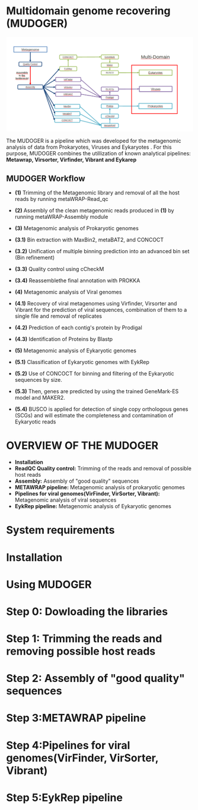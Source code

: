  # Multidomain genome recovering (MUDOGER)
 
 ![](https://github.com/EfthymisF/folder-scripts/blob/master/index.png)
 
 The MUDOGER is a pipeline which was developed for the metagenomic analysis of data from Prokaryotes, Viruses and Eykaryotes . For this purpose, MUDOGER combines the 
 utillization of known analytical pipelines: **Metawrap, Virsorter, Virfinder, Vibrant and Eykarep**
 

## MUDOGER Workflow

* **(1)** Trimming of the Metagenomic library and removal of all the host reads by running  metaWRAP-Read_qc

* **(2)** Assembly of the clean metagenomic reads produced in **(1)** by running metaWRAP-Assembly module

* **(3)** Metagenomic analysis of Prokaryotic genomes 
* **(3.1)** Bin extraction with MaxBin2, metaBAT2, and CONCOCT  
* **(3.2)** Unification of multiple binning prediction into an advanced bin set (Bin refinement)  
* **(3.3)** Quality control using cCheckM  
* **(3.4)** Reassemblethe final annotation with PROKKA

* **(4)** Metagenomic analysis of Viral genomes
* **(4.1)** Recovery of viral metagenomes using Virfinder, Virsorter and Vibrant for the prediction of viral sequences, combination of them to a single file and removal of replicates 
* **(4.2)** Prediction of each contig's protein by Prodigal
* **(4.3)** Identification of Proteins by Blastp

* **(5)** Metagenomic analysis of Eykaryotic genomes
* **(5.1)** Classification  of  Eykaryotic genomes with EykRep
* **(5.2)** Use of CONCOCT for binning and filtering of the Eykaryotic sequences by size.
* **(5.3)** Then, genes are predicted by  using the trained GeneMark-ES model and MAKER2.
* **(5.4)** BUSCO is applied for detection of single copy orthologous genes (SCGs) and will estimate the completeness and contamination of Eykaryotic reads
             


# OVERVIEW OF THE MUDOGER

* **Installation** 
* **ReadQC Quality control:** Trimming of the reads and removal of possible host reads
* **Assembly:** Assembly of "good quality" sequences
* **METAWRAP pipeline:**  Metagenomic analysis of prokaryotic genomes
* **Pipelines for viral genomes(VirFinder, VirSorter, Vibrant):** Metagenomic analysis of viral sequences 
* **EykRep pipeline:** Metagenomic analysis of Eykaryotic genomes


# System requirements


# Installation

# Using MUDOGER

# Step 0: Dowloading the libraries
# Step 1: Trimming the reads and removing possible host reads
# Step 2: Assembly of "good quality" sequences
# Step 3:METAWRAP pipeline
# Step 4:Pipelines for viral genomes(VirFinder, VirSorter, Vibrant) 
# Step 5:EykRep pipeline 
